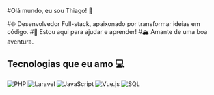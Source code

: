 #Olá mundo, eu sou Thiago! 🚀

#🌐 Desenvolvedor Full-stack, apaixonado por transformar ideias em código.
#💬 Estou aqui para ajudar e aprender!
#🏔 Amante de uma boa aventura.

## Tecnologias que eu amo 💻

![PHP](https://img.shields.io/badge/PHP-777BB4?style=for-the-badge&logo=php&logoColor=white)
![Laravel](https://img.shields.io/badge/Laravel-FF2D20?style=for-the-badge&logo=laravel&logoColor=white)
![JavaScript](https://img.shields.io/badge/JavaScript-F7DF1E?style=for-the-badge&logo=javascript&logoColor=black)
![Vue.js](https://img.shields.io/badge/Vue.js-4FC08D?style=for-the-badge&logo=vue.js&logoColor=white)
![SQL](https://img.shields.io/badge/SQL-4479A1?style=for-the-badge&logo=postgresql&logoColor=white)
